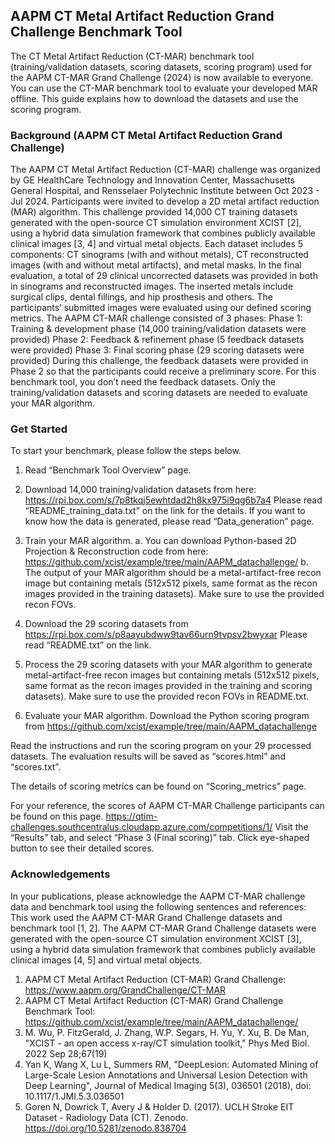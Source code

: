 ## AAPM CT Metal Artifact Reduction Grand Challenge Benchmark Tool
The CT Metal Artifact Reduction (CT-MAR) benchmark tool (training/validation datasets, scoring datasets, scoring program) used for the AAPM CT-MAR Grand Challenge (2024) is now available to everyone. You can use the CT-MAR benchmark tool to evaluate your developed MAR offline. This guide explains how to download the datasets and use the scoring program. 

### Background (AAPM CT Metal Artifact Reduction Grand Challenge)
The AAPM CT Metal Artifact Reduction (CT-MAR) challenge was organized by GE HealthCare Technology and Innovation Center, Massachusetts General Hospital, and Rensselaer Polytechnic Institute between Oct 2023 - Jul 2024. Participants were invited to develop a 2D metal artifact reduction (MAR) algorithm. This challenge provided 14,000 CT training datasets generated with the open-source CT simulation environment XCIST [2], using a hybrid data simulation framework that combines publicly available clinical images [3, 4] and virtual metal objects. Each dataset includes 5 components: CT sinograms (with and without metals), CT reconstructed images (with and without metal artifacts), and metal masks. In the final evaluation, a total of 29 clinical uncorrected datasets was provided in both in sinograms and reconstructed images. The inserted metals include surgical clips, dental fillings, and hip prosthesis and others. The participants’ submitted images were evaluated using our defined scoring metrics. 
The AAPM CT-MAR challenge consisted of 3 phases: 
Phase 1: Training & development phase (14,000 training/validation datasets were provided)
Phase 2: Feedback & refinement phase (5 feedback datasets were provided)
Phase 3: Final scoring phase (29 scoring datasets were provided) 
During this challenge, the feedback datasets were provided in Phase 2 so that the participants could receive a preliminary score. For this benchmark tool, you don’t need the feedback datasets. Only the training/validation datasets and scoring datasets are needed to evaluate your MAR algorithm. 

### Get Started 
To start your benchmark, please follow the steps below.

1)	Read “Benchmark Tool Overview” page.
2)	Download 14,000 training/validation datasets from here:
https://rpi.box.com/s/7p8tkqj5ewhtdad2h8kx975i9qg6b7a4
Please read “README_training_data.txt” on the link for the details.
If you want to know how the data is generated, please read “Data_generation” page.
	
3)	Train your MAR algorithm. 
a.	You can download Python-based 2D Projection & Reconstruction code from here: https://github.com/xcist/example/tree/main/AAPM_datachallenge/
b.	The output of your MAR algorithm should be a metal-artifact-free recon image but containing metals (512x512 pixels, same format as the recon images provided in the training datasets). Make sure to use the provided recon FOVs.

4)	Download the 29 scoring datasets from
https://rpi.box.com/s/p8aayubdww9tav66urn9tvpsv2bwyxar
Please read “README.txt” on the link. 

5)	Process the 29 scoring datasets with your MAR algorithm to generate metal-artifact-free recon images but containing metals (512x512 pixels, same format as the recon images provided in the training and scoring datasets). Make sure to use the provided recon FOVs in README.txt.

6)	Evaluate your MAR algorithm. Download the Python scoring program from
https://github.com/xcist/example/tree/main/AAPM_datachallenge

Read the instructions and run the scoring program on your 29 processed datasets. The evaluation results will be saved as “scores.html” and “scores.txt”. 

The details of scoring metrics can be found on “Scoring_metrics” page.

For your reference, the scores of AAPM CT-MAR Challenge participants can be found on this page.  https://qtim-challenges.southcentralus.cloudapp.azure.com/competitions/1/
Visit the “Results” tab, and select “Phase 3 (Final scoring)” tab. Click eye-shaped button to see their detailed scores.

### Acknowledgements 
In your publications, please acknowledge the AAPM CT-MAR challenge data and benchmark tool using the following sentences and references: This work used the AAPM CT-MAR Grand Challenge datasets and benchmark tool [1, 2]. The AAPM CT-MAR Grand Challenge datasets were generated with the open-source CT simulation environment XCIST [3], using a hybrid data simulation framework that combines publicly available clinical images [4, 5] and virtual metal objects.
1. AAPM CT Metal Artifact Reduction (CT-MAR) Grand Challenge: https://www.aapm.org/GrandChallenge/CT-MAR
2. AAPM CT Metal Artifact Reduction (CT-MAR) Grand Challenge Benchmark Tool: https://github.com/xcist/example/tree/main/AAPM_datachallenge/
3. M. Wu, P. FitzGerald, J. Zhang, W.P. Segars, H. Yu, Y. Xu, B. De Man, "XCIST - an open access x-ray/CT simulation toolkit," Phys Med Biol. 2022 Sep 28;67(19)
4. Yan K, Wang X, Lu L, Summers RM, "DeepLesion: Automated Mining of Large-Scale Lesion Annotations and Universal Lesion Detection with Deep Learning", Journal of Medical Imaging 5(3), 036501 (2018), doi: 10.1117/1.JMI.5.3.036501
5. Goren N, Dowrick T, Avery J & Holder D. (2017). UCLH Stroke EIT Dataset - Radiology Data (CT). Zenodo. https://doi.org/10.5281/zenodo.838704
